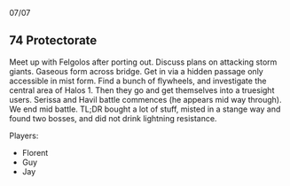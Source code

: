 07/07
## 74 Protectorate
Meet up with Felgolos after porting out.
Discuss plans on attacking storm giants.
Gaseous form across bridge.
Get in via a hidden passage only accessible in mist form.
Find a bunch of flywheels, and investigate the central area of Halos 1.
Then they go and get themselves into a truesight users. Serissa and Havil battle commences (he appears mid way through).
We end mid battle.
TL;DR bought a lot of stuff, misted in a stange way and found two bosses, and did not drink lightning resistance.

Players:
- Florent
- Guy
- Jay